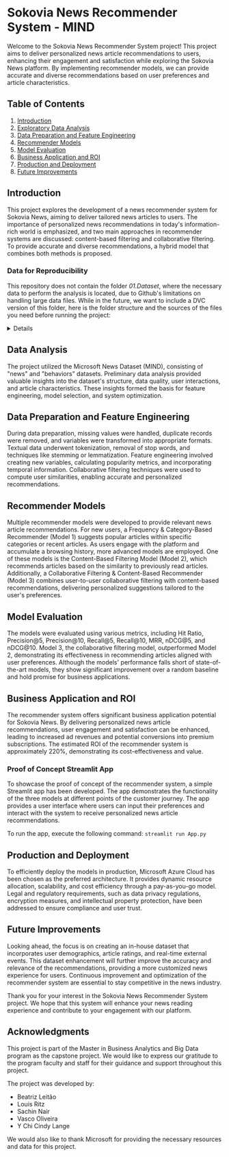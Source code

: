# Sokovia News Recommender System - MIND

Welcome to the Sokovia News Recommender System project! This project aims to deliver personalized news article recommendations to users, enhancing their engagement and satisfaction while exploring the Sokovia News platform. By implementing recommender models, we can provide accurate and diverse recommendations based on user preferences and article characteristics.

## Table of Contents
1. [Introduction](#introduction)
2. [Exploratory Data Analysis](#data-analysis)
3. [Data Preparation and Feature Engineering](#data-preparation-and-feature-engineering)
4. [Recommender Models](#recommender-models)
5. [Model Evaluation](#model-evaluation)
6. [Business Application and ROI](#business-application-and-roi)
7. [Production and Deployment](#production-and-deployment)
8. [Future Improvements](#future-improvements)

## Introduction
This project explores the development of a news recommender system for Sokovia News, aiming to deliver tailored news articles to users. The importance of personalized news recommendations in today's information-rich world is emphasized, and two main approaches in recommender systems are discussed: content-based filtering and collaborative filtering. To provide accurate and diverse recommendations, a hybrid model that combines both methods is proposed.

### Data for Reproducibility

This repository does not contain the folder *01.Dataset*, where the necessary data to perform the analysis is located, due to Github's limitations on handling large data files. While in the future, we want to include a DVC version of this folder, here is the folder structure and the sources of the files you need before running the project:
<details>
  <pre>
  ├── 01.Dataset
  │   ├── Small
  │   │   ├── Original
  │   │   │   └── Train
  │   │   │       ├── [behaviors.tsv](https://msnews.github.io/)
  │   │   │       ├── [news.tsv](https://msnews.github.io/)
  │   │   │       └── [entity_embeddings.vec](https://msnews.github.io/)
  │   │   └── Clean
  │   │       └── Train
  ├── Predictions
  │   └── (empty folder)
  ├── [glove.6B.300d](https://nlp.stanford.edu/projects/glove/glove.6B.300d)
  └── [GoogleNews-vectors-negative300-002.bin](https://huggingface.co/fse/word2vec-google-news-300)
  </pre>
</details>

## Data Analysis
The project utilized the Microsoft News Dataset (MIND), consisting of "news" and "behaviors" datasets. Preliminary data analysis provided valuable insights into the dataset's structure, data quality, user interactions, and article characteristics. These insights formed the basis for feature engineering, model selection, and system optimization.

## Data Preparation and Feature Engineering
During data preparation, missing values were handled, duplicate records were removed, and variables were transformed into appropriate formats. Textual data underwent tokenization, removal of stop words, and techniques like stemming or lemmatization. Feature engineering involved creating new variables, calculating popularity metrics, and incorporating temporal information. Collaborative filtering techniques were used to compute user similarities, enabling accurate and personalized recommendations.

## Recommender Models
Multiple recommender models were developed to provide relevant news article recommendations. For new users, a Frequency & Category-Based Recommender (Model 1) suggests popular articles within specific categories or recent articles. As users engage with the platform and accumulate a browsing history, more advanced models are employed. One of these models is the Content-Based Filtering Model (Model 2), which recommends articles based on the similarity to previously read articles. Additionally, a Collaborative Filtering & Content-Based Recommender (Model 3) combines user-to-user collaborative filtering with content-based recommendations, delivering personalized suggestions tailored to the user's preferences.

## Model Evaluation
The models were evaluated using various metrics, including Hit Ratio, Precision@5, Precision@10, Recall@5, Recall@10, MRR, nDCG@5, and nDCG@10. Model 3, the collaborative filtering model, outperformed Model 2, demonstrating its effectiveness in recommending articles aligned with user preferences. Although the models' performance falls short of state-of-the-art models, they show significant improvement over a random baseline and hold promise for business applications.

## Business Application and ROI
The recommender system offers significant business application potential for Sokovia News. By delivering personalized news article recommendations, user engagement and satisfaction can be enhanced, leading to increased ad revenues and potential conversions into premium subscriptions. The estimated ROI of the recommender system is approximately 220%, demonstrating its cost-effectiveness and value.

### Proof of Concept Streamlit App
To showcase the proof of concept of the recommender system, a simple Streamlit app has been developed. The app demonstrates the functionality of the three models at different points of the customer journey. The app provides a user interface where users can input their preferences and interact with the system to receive personalized news article recommendations.

To run the app, execute the following command:
`streamlit run App.py`

## Production and Deployment
To efficiently deploy the models in production, Microsoft Azure Cloud has been chosen as the preferred architecture. It provides dynamic resource allocation, scalability, and cost efficiency through a pay-as-you-go model. Legal and regulatory requirements, such as data privacy regulations, encryption measures, and intellectual property protection, have been addressed to ensure compliance and user trust.

## Future Improvements
Looking ahead, the focus is on creating an in-house dataset that incorporates user demographics, article ratings, and real-time external events. This dataset enhancement will further improve the accuracy and relevance of the recommendations, providing a more customized news experience for users. Continuous improvement and optimization of the recommender system are essential to stay competitive in the news industry.

Thank you for your interest in the Sokovia News Recommender System project. We hope that this system will enhance your news reading experience and contribute to your engagement with our platform.

## Acknowledgments

This project is part of the Master in Business Analytics and Big Data program as the capstone project. We would like to express our gratitude to the program faculty and staff for their guidance and support throughout this project.

The project was developed by:

- Beatriz Leitão
- Louis Ritz
- Sachin Nair
- Vasco Oliveira
- Y Chi Cindy Lange

We would also like to thank Microsoft for providing the necessary resources and data for this project.
